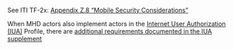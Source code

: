 See ITI TF-2x: [Appendix Z.8 “Mobile Security Considerations”](https://profiles.ihe.net/ITI/TF/Volume2/ch-Z.html#FHIRsecurity)

When MHD actors also implement actors in the [Internet User Authorization (IUA)](https://profiles.ihe.net/ITI/IUA/index.html) Profile, there are [additional requirements documented in the IUA supplement](https://profiles.ihe.net/ITI/IUA/index.html#33-mhd-profile)
